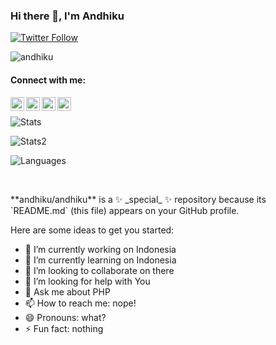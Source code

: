 ### Hi there 👋, I'm Andhiku
[![Twitter Follow](https://img.shields.io/twitter/follow/4ndhiku?color=1DA1F2&logo=twitter&style=for-the-badge)](https://twitter.com/intent/follow?original_referer=https://github.com/andhiku&screen_name=4ndhiku)
<p> <img src="https://komarev.com/ghpvc/?username=andhiku&label=Profile%20views&color=0e75b6&style=flat" alt="andhiku" /> </p>
<h4> Connect with me: </h4>
<p><img align="left" alt="codeSTACKr | YouTube" width="22px" color = "#fffff" src="https://cdn.jsdelivr.net/npm/simple-icons@v3/icons/youtube.svg" />
<img align="left" alt="codeSTACKr | Twitter" width="22px" src="https://cdn.jsdelivr.net/npm/simple-icons@v3/icons/twitter.svg" />
<img align="left" alt="codeSTACKr | LinkedIn" width="22px" src="https://cdn.jsdelivr.net/npm/simple-icons@v3/icons/linkedin.svg" />
<img align="left" alt="codeSTACKr | Instagram" width="22px" src="https://cdn.jsdelivr.net/npm/simple-icons@v3/icons/instagram.svg" />
  </p>
<br />
<p> <img alt="Stats" src="https://github-readme-stats.vercel.app/api?username=andhiku&count_private=true&show_icons=true&show_icons=true&theme=dracula" /> </p>
<p> <img alt="Stats2" src="https://github-readme-streak-stats.herokuapp.com/?user=andhiku&theme=dracula" /> </p>
<p> <img alt="Languages" src="https://github-readme-stats.vercel.app/api/top-langs/?username=Taiga74164&layout=compact&langs_count=10&show_icons=true&theme=dracula" /> </p>
<br />

<p>
**andhiku/andhiku** is a ✨ _special_ ✨ repository because its `README.md` (this file) appears on your GitHub profile.

Here are some ideas to get you started:

- 🔭 I’m currently working on Indonesia
- 🌱 I’m currently learning on Indonesia
- 👯 I’m looking to collaborate on there
- 🤔 I’m looking for help with You
- 💬 Ask me about PHP
- 📫 How to reach me: nope!
- 😄 Pronouns: what?
- ⚡ Fun fact: nothing
</p>
